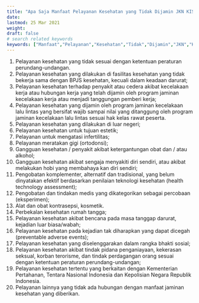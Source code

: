 ```yaml
---
title: "Apa Saja Manfaat Pelayanan Kesehatan yang Tidak Dijamin JKN KIS"
date: 
lastmod: 25 Mar 2021
weight:
draft: false
# search related keywords
keywords: ["Manfaat","Pelayanan","Kesehatan","Tidak","Dijamin","JKN","KIS"]
---
```


1. Pelayanan kesehatan yang tidak sesuai dengan ketentuan peraturan perundang-undangan.
2. Pelayanan kesehatan yang dilakukan di fasilitas kesehatan yang tidak bekerja sama dengan BPJS kesehatan, kecuali dalam keadaan darurat;
3. Pelayanan kesehatan terhadap penyakit atau cedera akibat kecelakaan kerja atau hubungan kerja yang telah dijamin oleh program jaminan kecelakaan kerja atau menjadi tanggungan pemberi kerja;
4. Pelayanan kesehatan yang dijamin oleh program jaminan kecelakaan lalu lintas yang bersifat wajib sampai nilai yang ditanggung oleh program jaminan kecelakaan lalu lintas sesuai hak kelas rawat peserta.
5. Pelayanan kesehatan yang dilakukan di luar negeri;
6. Pelayanan kesehatan untuk tujuan estetik;
7. Pelayanan untuk mengatasi infertilitas;
8. Pelayanan meratakan gigi (ortodonsi);
9. Gangguan kesehatan / penyakit akibat ketergantungan obat dan / atau alkohol;
10. Gangguan kesehatan akibat sengaja menyakiti diri sendiri, atau akibat melakukan hobi yang membahaya kan diri sendiri;
11. Pengobatan komplementer, alternatif dan tradisional, yang belum dinyatakan efektif berdasarkan penilaian teknologi kesehatan (health technology assessment);
12. Pengobatan dan tindakan medis yang dikategorikan sebagai percobaan (eksperimen);
13. Alat dan obat kontrasepsi, kosmetik.
14. Perbekalan kesehatan rumah tangga;
15. Pelayanan kesehatan akibat bencana pada masa tanggap darurat, kejadian luar biasa/wabah;
16. Pelayanan kesehatan pada kejadian tak diharapkan yang dapat dicegah (preventable adverse events);
17. Pelayanan kesehatan yang diselenggarakan dalam rangka bhakti sosial;
18. Pelayanan kesehatan akibat tindak pidana penganiayaan, kekerasan seksual, korban terorisme, dan tindak perdagangan orang sesuai dengan ketentuan peraturan perundang-undangan;
19. Pelayanan kesehatan tertentu yang berkaitan dengan Kementerian Pertahanan, Tentara Nasional Indonesia dan Kepolisian Negara Republik Indonesia.
20. Pelayanan lainnya yang tidak ada hubungan dengan manfaat jaminan kesehatan yang diberikan.